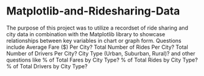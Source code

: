 # Matplotlib-and-Ridesharing-Data
The purpose of this project was to utilize a recordset of ride sharing and city data in combination with the Matplotlib library to showcase relationships between key variables in chart or graph form. 
Questions include
Average Fare ($) Per City?
Total Number of Rides Per City?
Total Number of Drivers Per City?
City Type (Urban, Suburban, Rural)?
and other questions like
% of Total Fares by City Type?
% of Total Rides by City Type?
% of Total Drivers by City Type?
